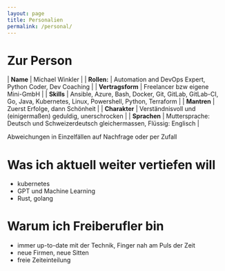 ```yaml
---
layout: page
title: Personalien
permalink: /personal/
---
```


# Zur Person

| **Name** | Michael Winkler  |
| **Rollen:** | Automation and DevOps Expert, Python Coder, Dev Coaching  |
| **Vertragsform** | Freelancer bzw eigene Mini-GmbH |
| **Skills** | Ansible, Azure, Bash, Docker, Git, GitLab, GitLab-CI, Go, Java, Kubernetes, Linux, Powershell, Python, Terraform  |
| **Mantren** | Zuerst Erfolge, dann Schönheit |
| **Charakter** | Verständnisvoll und (einigermaßen) geduldig, unerschrocken |
| **Sprachen** | Muttersprache: Deutsch und Schweizerdeutsch gleichermassen, Flüssig: Englisch |

Abweichungen in Einzelfällen auf Nachfrage oder per Zufall

# Was ich aktuell weiter vertiefen will

- kubernetes
- GPT und Machine Learning
- Rust, golang

# Warum ich Freiberufler bin

- immer up-to-date mit der Technik, Finger nah am Puls der Zeit
- neue Firmen, neue Sitten
- freie Zeiteinteilung